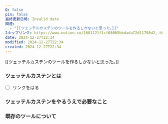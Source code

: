 ```yaml
---
Q: false
pin: false
最終更新日時: Invalid date
関連:
  - "[[ツェッテルカステンのツールを作るしかないと思った。]]"
2ホップリンク: https://www.notion.so/1681121f1cf68065bbdada72d11798d2, https://www.notion.so/a27b512127ec4b5b9b9d5dfd96794848, https://www.notion.so/c17bd8f3efa54a9688df74ef66568856
date: 2024-12-27T22:34
modified: 2024-12-27T22:34
created: 2024-12-27T22:34
---
```

[[ツェッテルカステンのツールを作るしかないと思った。]]

  

### ツェッテルカステンとは

- [ ] リンクをはる

  

### ツェッテルカステンをやるうえで必要なこと

  

  

  

### 既存のツールについて